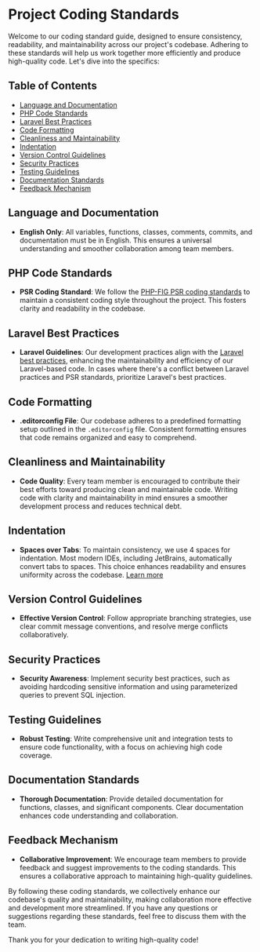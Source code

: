 # Project Coding Standards

Welcome to our coding standard guide, designed to ensure consistency, readability, and maintainability across our project's codebase. Adhering to these standards will help us work together more efficiently and produce high-quality code. Let's dive into the specifics:

## Table of Contents
- [Language and Documentation](#language-and-documentation)
- [PHP Code Standards](#php-code-standards)
- [Laravel Best Practices](#laravel-best-practices)
- [Code Formatting](#code-formatting)
- [Cleanliness and Maintainability](#cleanliness-and-maintainability)
- [Indentation](#indentation)
- [Version Control Guidelines](#version-control-guidelines)
- [Security Practices](#security-practices)
- [Testing Guidelines](#testing-guidelines)
- [Documentation Standards](#documentation-standards)
- [Feedback Mechanism](#feedback-mechanism)

## Language and Documentation

- **English Only**: All variables, functions, classes, comments, commits, and documentation must be in English. This ensures a universal understanding and smoother collaboration among team members.

## PHP Code Standards

- **PSR Coding Standard**: We follow the [PHP-FIG PSR coding standards](https://www.php-fig.org/psr/) to maintain a consistent coding style throughout the project. This fosters clarity and readability in the codebase.

## Laravel Best Practices

- **Laravel Guidelines**: Our development practices align with the [Laravel best practices](https://github.com/alexeymezenin/laravel-best-practices), enhancing the maintainability and efficiency of our Laravel-based code. In cases where there's a conflict between Laravel practices and PSR standards, prioritize Laravel's best practices.

## Code Formatting

- **.editorconfig File**: Our codebase adheres to a predefined formatting setup outlined in the `.editorconfig` file. Consistent formatting ensures that code remains organized and easy to comprehend.

## Cleanliness and Maintainability

- **Code Quality**: Every team member is encouraged to contribute their best efforts toward producing clean and maintainable code. Writing code with clarity and maintainability in mind ensures a smoother development process and reduces technical debt.

## Indentation

- **Spaces over Tabs**: To maintain consistency, we use 4 spaces for indentation. Most modern IDEs, including JetBrains, automatically convert tabs to spaces. This choice enhances readability and ensures uniformity across the codebase. [Learn more](https://stackoverflow.com/a/35649925/22113195)

## Version Control Guidelines

- **Effective Version Control**: Follow appropriate branching strategies, use clear commit message conventions, and resolve merge conflicts collaboratively.

## Security Practices

- **Security Awareness**: Implement security best practices, such as avoiding hardcoding sensitive information and using parameterized queries to prevent SQL injection.

## Testing Guidelines

- **Robust Testing**: Write comprehensive unit and integration tests to ensure code functionality, with a focus on achieving high code coverage.

## Documentation Standards

- **Thorough Documentation**: Provide detailed documentation for functions, classes, and significant components. Clear documentation enhances code understanding and collaboration.

## Feedback Mechanism

- **Collaborative Improvement**: We encourage team members to provide feedback and suggest improvements to the coding standards. This ensures a collaborative approach to maintaining high-quality guidelines.

By following these coding standards, we collectively enhance our codebase's quality and maintainability, making collaboration more effective and development more streamlined. If you have any questions or suggestions regarding these standards, feel free to discuss them with the team.

Thank you for your dedication to writing high-quality code!

